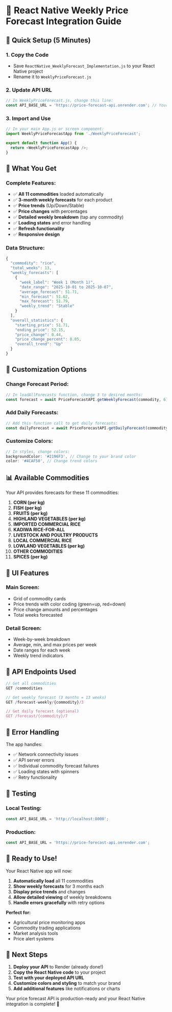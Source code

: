 # 🚀 React Native Weekly Price Forecast Integration Guide

## 📱 Quick Setup (5 Minutes)

### 1. **Copy the Code**
- Save `ReactNative_WeeklyForecast_Implementation.js` to your React Native project
- Rename it to `WeeklyPriceForecast.js`

### 2. **Update API URL**
```javascript
// In WeeklyPriceForecast.js, change this line:
const API_BASE_URL = 'https://price-forecast-api.onrender.com'; // Your deployed API
```

### 3. **Import and Use**
```javascript
// In your main App.js or screen component:
import WeeklyPriceForecastApp from './WeeklyPriceForecast';

export default function App() {
  return <WeeklyPriceForecastApp />;
}
```

## 🎯 What You Get

### **Complete Features:**
- ✅ **All 11 commodities** loaded automatically
- ✅ **3-month weekly forecasts** for each product
- ✅ **Price trends** (Up/Down/Stable)
- ✅ **Price changes** with percentages
- ✅ **Detailed weekly breakdown** (tap any commodity)
- ✅ **Loading states** and error handling
- ✅ **Refresh functionality**
- ✅ **Responsive design**

### **Data Structure:**
```javascript
{
  "commodity": "rice",
  "total_weeks": 13,
  "weekly_forecasts": [
    {
      "week_label": "Week 1 (Month 1)",
      "date_range": "2025-10-01 to 2025-10-07",
      "average_forecast": 51.71,
      "min_forecast": 51.62,
      "max_forecast": 51.79,
      "weekly_trend": "Stable"
    }
  ],
  "overall_statistics": {
    "starting_price": 51.71,
    "ending_price": 52.15,
    "price_change": 0.44,
    "price_change_percent": 0.85,
    "overall_trend": "Up"
  }
}
```

## 🔧 Customization Options

### **Change Forecast Period:**
```javascript
// In loadAllForecasts function, change 3 to desired months:
const forecast = await PriceForecastAPI.getWeeklyForecast(commodity, 6); // 6 months
```

### **Add Daily Forecasts:**
```javascript
// Add this function call to get daily forecasts:
const dailyForecast = await PriceForecastAPI.getDailyForecast(commodity, 30); // 30 days
```

### **Customize Colors:**
```javascript
// In styles, change colors:
backgroundColor: '#2196F3', // Change to your brand color
color: '#4CAF50', // Change trend colors
```

## 📊 Available Commodities

Your API provides forecasts for these 11 commodities:
1. **CORN (per kg)**
2. **FISH (per kg)**
3. **FRUITS (per kg)**
4. **HIGHLAND VEGETABLES (per kg)**
5. **IMPORTED COMMERCIAL RICE**
6. **KADIWA RICE-FOR-ALL**
7. **LIVESTOCK AND POULTRY PRODUCTS**
8. **LOCAL COMMERCIAL RICE**
9. **LOWLAND VEGETABLES (per kg)**
10. **OTHER COMMODITIES**
11. **SPICES (per kg)**

## 🎨 UI Features

### **Main Screen:**
- Grid of commodity cards
- Price trends with color coding (green=up, red=down)
- Price change amounts and percentages
- Total weeks forecasted

### **Detail Screen:**
- Week-by-week breakdown
- Average, min, and max prices per week
- Date ranges for each week
- Weekly trend indicators

## 🔄 API Endpoints Used

```javascript
// Get all commodities
GET /commodities

// Get weekly forecast (3 months = 13 weeks)
GET /forecast-weekly/{commodity}/3

// Get daily forecast (optional)
GET /forecast/{commodity}/7
```

## 🚨 Error Handling

The app handles:
- ✅ Network connectivity issues
- ✅ API server errors
- ✅ Individual commodity forecast failures
- ✅ Loading states with spinners
- ✅ Retry functionality

## 📱 Testing

### **Local Testing:**
```javascript
const API_BASE_URL = 'http://localhost:8000';
```

### **Production:**
```javascript
const API_BASE_URL = 'https://price-forecast-api.onrender.com';
```

## 🎉 Ready to Use!

Your React Native app will now:
1. **Automatically load** all 11 commodities
2. **Show weekly forecasts** for 3 months each
3. **Display price trends** and changes
4. **Allow detailed viewing** of weekly breakdowns
5. **Handle errors gracefully** with retry options

**Perfect for:**
- Agricultural price monitoring apps
- Commodity trading applications
- Market analysis tools
- Price alert systems

## 🔗 Next Steps

1. **Deploy your API** to Render (already done!)
2. **Copy the React Native code** to your project
3. **Test with your deployed API URL**
4. **Customize colors and styling** to match your brand
5. **Add additional features** like notifications or charts

Your price forecast API is production-ready and your React Native integration is complete! 🚀

